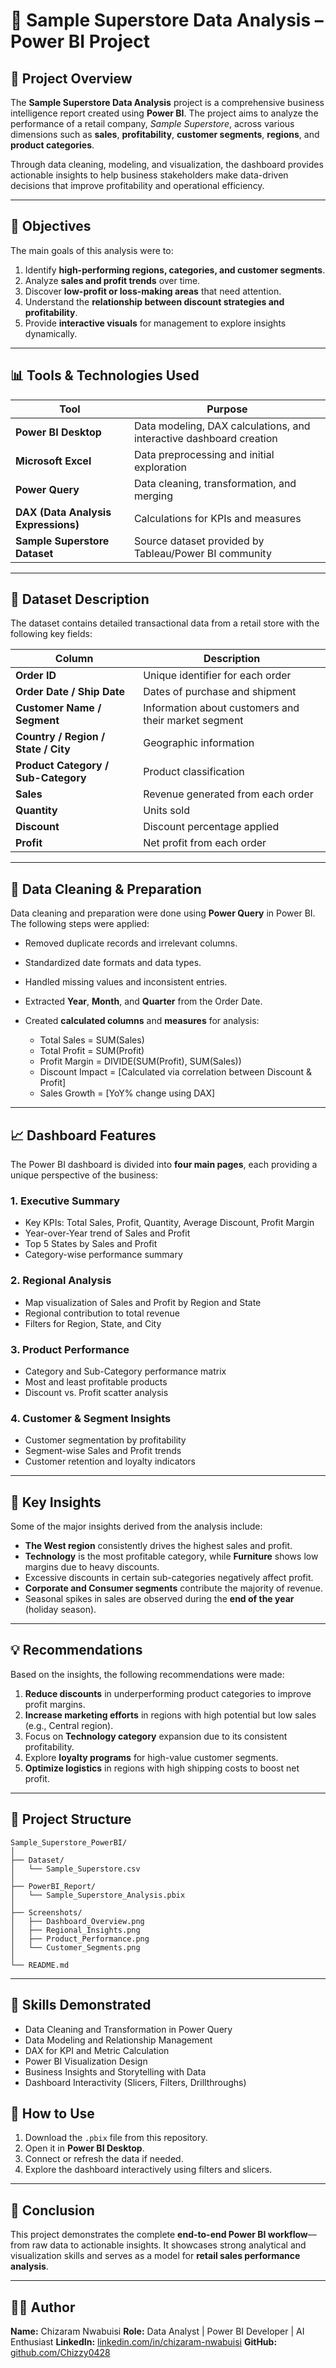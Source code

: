
# 🛒 Sample Superstore Data Analysis – Power BI Project

## 📘 Project Overview

The **Sample Superstore Data Analysis** project is a comprehensive business intelligence report created using **Power BI**. The project aims to analyze the performance of a retail company, *Sample Superstore*, across various dimensions such as **sales**, **profitability**, **customer segments**, **regions**, and **product categories**.

Through data cleaning, modeling, and visualization, the dashboard provides actionable insights to help business stakeholders make data-driven decisions that improve profitability and operational efficiency.

---

## 🎯 Objectives

The main goals of this analysis were to:

1. Identify **high-performing regions, categories, and customer segments**.
2. Analyze **sales and profit trends** over time.
3. Discover **low-profit or loss-making areas** that need attention.
4. Understand the **relationship between discount strategies and profitability**.
5. Provide **interactive visuals** for management to explore insights dynamically.

---

## 📊 Tools & Technologies Used

| Tool                                | Purpose                                                             |
| ----------------------------------- | ------------------------------------------------------------------- |
| **Power BI Desktop**                | Data modeling, DAX calculations, and interactive dashboard creation |
| **Microsoft Excel**                 | Data preprocessing and initial exploration                          |
| **Power Query**                     | Data cleaning, transformation, and merging                          |
| **DAX (Data Analysis Expressions)** | Calculations for KPIs and measures                                  |
| **Sample Superstore Dataset**       | Source dataset provided by Tableau/Power BI community               |

---

## 🧾 Dataset Description

The dataset contains detailed transactional data from a retail store with the following key fields:

| Column                              | Description                                          |
| ----------------------------------- | ---------------------------------------------------- |
| **Order ID**                        | Unique identifier for each order                     |
| **Order Date / Ship Date**          | Dates of purchase and shipment                       |
| **Customer Name / Segment**         | Information about customers and their market segment |
| **Country / Region / State / City** | Geographic information                               |
| **Product Category / Sub-Category** | Product classification                               |
| **Sales**                           | Revenue generated from each order                    |
| **Quantity**                        | Units sold                                           |
| **Discount**                        | Discount percentage applied                          |
| **Profit**                          | Net profit from each order                           |

---

## 🧹 Data Cleaning & Preparation

Data cleaning and preparation were done using **Power Query** in Power BI. The following steps were applied:

* Removed duplicate records and irrelevant columns.
* Standardized date formats and data types.
* Handled missing values and inconsistent entries.
* Extracted **Year**, **Month**, and **Quarter** from the Order Date.
* Created **calculated columns** and **measures** for analysis:

  * Total Sales = SUM(Sales)
  * Total Profit = SUM(Profit)
  * Profit Margin = DIVIDE(SUM(Profit), SUM(Sales))
  * Discount Impact = [Calculated via correlation between Discount & Profit]
  * Sales Growth = [YoY% change using DAX]

---

## 📈 Dashboard Features

The Power BI dashboard is divided into **four main pages**, each providing a unique perspective of the business:

### 1. **Executive Summary**

* Key KPIs: Total Sales, Profit, Quantity, Average Discount, Profit Margin
* Year-over-Year trend of Sales and Profit
* Top 5 States by Sales and Profit
* Category-wise performance summary

### 2. **Regional Analysis**

* Map visualization of Sales and Profit by Region and State
* Regional contribution to total revenue
* Filters for Region, State, and City

### 3. **Product Performance**

* Category and Sub-Category performance matrix
* Most and least profitable products
* Discount vs. Profit scatter analysis

### 4. **Customer & Segment Insights**

* Customer segmentation by profitability
* Segment-wise Sales and Profit trends
* Customer retention and loyalty indicators

---

## 🧮 Key Insights

Some of the major insights derived from the analysis include:

* **The West region** consistently drives the highest sales and profit.
* **Technology** is the most profitable category, while **Furniture** shows low margins due to heavy discounts.
* Excessive discounts in certain sub-categories negatively affect profit.
* **Corporate and Consumer segments** contribute the majority of revenue.
* Seasonal spikes in sales are observed during the **end of the year** (holiday season).

---

## 💡 Recommendations

Based on the insights, the following recommendations were made:

1. **Reduce discounts** in underperforming product categories to improve profit margins.
2. **Increase marketing efforts** in regions with high potential but low sales (e.g., Central region).
3. Focus on **Technology category** expansion due to its consistent profitability.
4. Explore **loyalty programs** for high-value customer segments.
5. **Optimize logistics** in regions with high shipping costs to boost net profit.

---

## 📁 Project Structure

```
Sample_Superstore_PowerBI/
│
├── Dataset/
│   └── Sample_Superstore.csv
│
├── PowerBI_Report/
│   └── Sample_Superstore_Analysis.pbix
│
├── Screenshots/
│   ├── Dashboard_Overview.png
│   ├── Regional_Insights.png
│   ├── Product_Performance.png
│   └── Customer_Segments.png
│
└── README.md
```

---

## 🧠 Skills Demonstrated

* Data Cleaning and Transformation in Power Query
* Data Modeling and Relationship Management
* DAX for KPI and Metric Calculation
* Power BI Visualization Design
* Business Insights and Storytelling with Data
* Dashboard Interactivity (Slicers, Filters, Drillthroughs)



## 🚀 How to Use

1. Download the `.pbix` file from this repository.
2. Open it in **Power BI Desktop**.
3. Connect or refresh the data if needed.
4. Explore the dashboard interactively using filters and slicers.

---

## 🧾 Conclusion

This project demonstrates the complete **end-to-end Power BI workflow**—from raw data to actionable insights. It showcases strong analytical and visualization skills and serves as a model for **retail sales performance analysis**.

---

## 👩‍💻 Author

**Name:** Chizaram Nwabuisi
**Role:** Data Analyst | Power BI Developer | AI Enthusiast
**LinkedIn:** [linkedin.com/in/chizaram-nwabuisi](#)
**GitHub:** [github.com/Chizzy0428](#)
